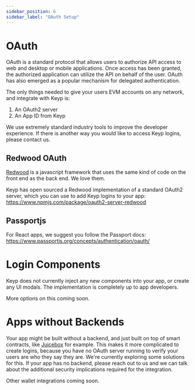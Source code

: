 ```yaml
---
sidebar_position: 6
sidebar_label: "OAuth Setup"
---
```


# OAuth

OAuth is a standard protocol that allows users to authorize API access to web and desktop or mobile applications. Once access has been granted, the authorized application can utilize the API on behalf of the user. OAuth has also emerged as a popular mechanism for delegated authentication.

The only things needed to give your users EVM accounts on any network, and integrate with Keyp is:

1. An OAuth2 server
2. An App ID from Keyp

We use extremely standard industry tools to improve the developer experience. If there is another way you would like to access Keyp logins, please contact us.

## Redwood OAuth

[Redwood](https://redwoodjs.com/) is a javascript framework that uses the same kind of code on the front end as the back end. We love them.

Keyp has open sourced a Redwood implementation of a standard OAuth2 server, which you can use to add Keyp logins to your app: https://www.npmjs.com/package/oauth2-server-redwood

## Passportjs

For React apps, we suggest you follow the Passport docs: https://www.passportjs.org/concepts/authentication/oauth/

# Login Components

Keyp does not currently inject any new components into your app, or create any UI modals. The implementation is completely up to app developers.

More options on this coming soon.

# Apps without Backends

Your app might be built without a backend, and just built on top of smart contracts, like [Juicebox](https://juicebox.money) for example. This makes it more complicated to create logins, because you have no OAuth server running to verify your users are who they say they are. We're currently exploring some solutions for this. If your app has no backend, please reach out to us and we can talk about the additional security implications required for the integration.

Other wallet integrations coming soon.

